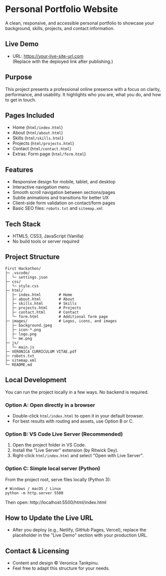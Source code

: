 # Personal Portfolio Website

A clean, responsive, and accessible personal portfolio to showcase your background, skills, projects, and contact information.

## Live Demo

- URL: https://your-live-site-url.com  
  (Replace with the deployed link after publishing.)

## Purpose

This project presents a professional online presence with a focus on clarity, performance, and usability. It highlights who you are, what you do, and how to get in touch.

## Pages Included

- Home (`html/index.html`)
- About (`html/about.html`)
- Skills (`html/skills.html`)
- Projects (`html/projects.html`)
- Contact (`html/contact.html`)
- Extras: Form page (`html/form.html`)

## Features

- Responsive design for mobile, tablet, and desktop
- Interactive navigation menu
- Smooth scroll navigation between sections/pages
- Subtle animations and transitions for better UX
- Client-side form validation on contact/form pages
- Basic SEO files: `robots.txt` and `sitemap.xml`

## Tech Stack

- HTML5, CSS3, JavaScript (Vanilla)
- No build tools or server required

## Project Structure

```
First Hackathon/
├─ .vscode/
│  └─ settings.json
├─ css/
│  └─ style.css
├─ html/
│  ├─ index.html        # Home
│  ├─ about.html        # About
│  ├─ skills.html       # Skills
│  ├─ projects.html     # Projects
│  ├─ contact.html      # Contact
│  └─ form.html         # Additional form page
├─ images/              # Logos, icons, and images
│  ├─ background.jpeg
│  ├─ icon-*.png
│  ├─ logo.png
│  └─ me.png
├─ js/
│  └─ main.js
├─ VERONICA CURRICULUM VITAE.pdf
├─ robots.txt
├─ sitemap.xml
└─ README.md
```

## Local Development

You can run the project locally in a few ways. No backend is required.

### Option A: Open directly in a browser

- Double-click `html/index.html` to open it in your default browser.
- For best results with routing and assets, use Option B or C.

### Option B: VS Code Live Server (Recommended)

1. Open the project folder in VS Code.
2. Install the "Live Server" extension (by Ritwick Dey).
3. Right-click `html/index.html` and select "Open with Live Server".

### Option C: Simple local server (Python)

From the project root, serve files locally (Python 3):

```
# Windows / macOS / Linux
python -m http.server 5500
```

Then open: http://localhost:5500/html/index.html

## How to Update the Live URL

- After you deploy (e.g., Netlify, GitHub Pages, Vercel), replace the placeholder in the "Live Demo" section with your production URL.

## Contact & Licensing

- Content and design © Veronica Tankpinu.
- Feel free to adapt this structure for your needs.
